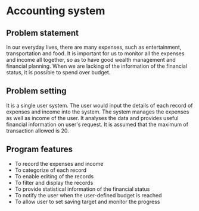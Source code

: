 # Accounting system


## Problem statement

In our everyday lives, there are many expenses, such as entertainment, transportation and food. It is important for us to monitor all the expenses and income all together, so as to have good wealth management and financial planning. When we are lacking of the information of the financial status, it is possible to spend over budget.

## Problem setting

It is a single user system. The user would input the details of each record of expenses and income into the system. The system manages the expenses as well as income of the user. It analyses the data and provides useful financial information on user's request. It is assumed that the maximum of transaction allowed is 20.

## Program features
- To record the expenses and income
- To categorize of each record
- To enable editing of the records
- To filter and display the records
- To provide statistical information of the financial status
- To notify the user when the user-defined budget is reached
- To allow user to set saving target and monitor the progress
